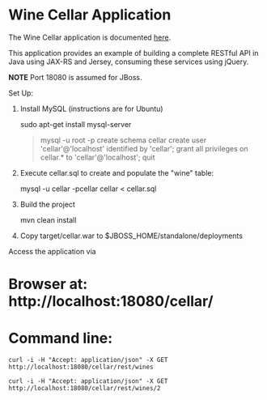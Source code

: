 # Wine Cellar Application #

The Wine Cellar application is documented [here](http://coenraets.org).

This application provides an example of building a complete RESTful API in Java using JAX-RS and Jersey, consuming these services using jQuery.

**NOTE** Port 18080 is assumed for JBoss.

Set Up:

1. Install MySQL (instructions are for Ubuntu)

    sudo apt-get install mysql-server
    > mysql -u root -p
    > create schema cellar
    > create user 'cellar'@'localhost' identified by 'cellar';
    > grant all privileges on cellar.* to 'cellar'@'localhost';
    > quit

2. Execute cellar.sql to create and populate the "wine" table:

	mysql -u cellar -pcellar cellar < cellar.sql

3. Build the project

    mvn clean install
    
4. Copy target/cellar.war to $JBOSS_HOME/standalone/deployments

Access the application via

# Browser at: http://localhost:18080/cellar/

# Command line:

    curl -i -H "Accept: application/json" -X GET http://localhost:18080/cellar/rest/wines

    curl -i -H "Accept: application/json" -X GET http://localhost:18080/cellar/rest/wines/2

